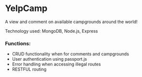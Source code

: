 # YelpCamp
A view and comment on available campgrounds around the world!


Technology used: MongoDB, Node.js, Express

<h3>Functions: </h3>
<ul>
  <li>CRUD functionality when for comments and campgrounds</li>
  <li>User authentication using passport.js</li>
  <li>Error handling when accessing illegal routes</li>
  <li>RESTFUL routing</li>
 <ul>
